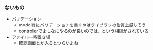 ### ないもの

* バリデーション
  * model毎にバリデーションを書くのはライブラリの性質上厳しそう
  * controllerでよしなにやるのが良いのでは、という相談がされている
* ファイル一時置き場
  * 確認画面とか入るとつらいよね
